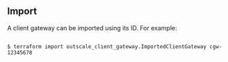 ## Import

A client gateway can be imported using its ID. For example:

```

$ terraform import outscale_client_gateway.ImportedClientGateway cgw-12345678

```